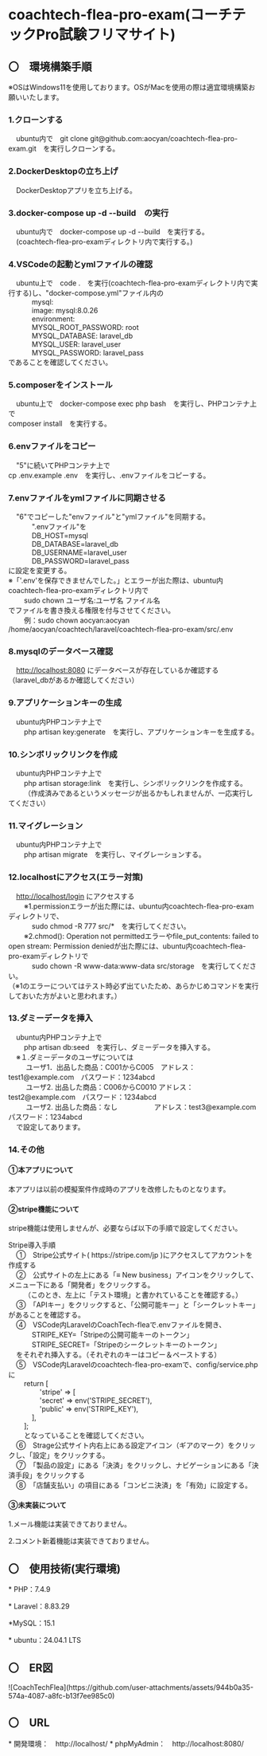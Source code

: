 <h1>coachtech-flea-pro-exam(コーチテックPro試験フリマサイト)</h1>
<h2>〇　環境構築手順</h2>  
<p>※OSはWindows11を使用しております。OSがMacを使用の際は適宜環境構築お願いいたします。</p>
<h3>1.クローンする</h3>
<p>&nbsp;&nbsp;&nbsp;&nbsp;ubuntu内で　git clone git@github.com:aocyan/coachtech-flea-pro-exam.git　を実行しクローンする。</p>
<h3>2.DockerDesktopの立ち上げ</h3>
<p>&nbsp;&nbsp;&nbsp;&nbsp;DockerDesktopアプリを立ち上げる。</p>   
<h3>3.docker-compose up -d --build　の実行</h3>
<p>&nbsp;&nbsp;&nbsp;&nbsp;ubuntu内で　docker-compose up -d --build　を実行する。<br>
&nbsp;&nbsp;&nbsp;&nbsp;(coachtech-flea-pro-examディレクトリ内で実行する。)</p>
<h3>4.VSCodeの起動とymlファイルの確認</h3>
<p>&nbsp;&nbsp;&nbsp;&nbsp;ubuntu上で　code .　を実行(coachtech-flea-pro-examディレクトリ内で実行する)し、"docker-compose.yml"ファイル内の<br>
   &nbsp;&nbsp;&nbsp;&nbsp;&nbsp;&nbsp;&nbsp;&nbsp;&nbsp;&nbsp;&nbsp;&nbsp;mysql:<br>
   &nbsp;&nbsp;&nbsp;&nbsp;&nbsp;&nbsp;&nbsp;&nbsp;&nbsp;&nbsp;&nbsp;&nbsp;image: mysql:8.0.26<br>
   &nbsp;&nbsp;&nbsp;&nbsp;&nbsp;&nbsp;&nbsp;&nbsp;&nbsp;&nbsp;&nbsp;&nbsp;environment:<br>
   &nbsp;&nbsp;&nbsp;&nbsp;&nbsp;&nbsp;&nbsp;&nbsp;&nbsp;&nbsp;&nbsp;&nbsp;MYSQL_ROOT_PASSWORD: root<br>
   &nbsp;&nbsp;&nbsp;&nbsp;&nbsp;&nbsp;&nbsp;&nbsp;&nbsp;&nbsp;&nbsp;&nbsp;MYSQL_DATABASE: laravel_db<br>
   &nbsp;&nbsp;&nbsp;&nbsp;&nbsp;&nbsp;&nbsp;&nbsp;&nbsp;&nbsp;&nbsp;&nbsp;MYSQL_USER: laravel_user<br>
   &nbsp;&nbsp;&nbsp;&nbsp;&nbsp;&nbsp;&nbsp;&nbsp;&nbsp;&nbsp;&nbsp;&nbsp;MYSQL_PASSWORD: laravel_pass<br>
   であることを確認してください。</p>
<h3>5.composerをインストール</h3>
<p>&nbsp;&nbsp;&nbsp;&nbsp;ubuntu上で　docker-compose exec php bash　を実行し、PHPコンテナ上で<br>
   composer install　を実行する。</p>
<h3>6.envファイルをコピー</h3>
<p>&nbsp;&nbsp;&nbsp;&nbsp;"5"に続いてPHPコンテナ上で<br>
   cp .env.example .env　を実行し、.envファイルをコピーする。</p>
<h3>7.envファイルをymlファイルに同期させる</h3>
<p>&nbsp;&nbsp;&nbsp;&nbsp;"6"でコピーした"envファイル"と"ymlファイル"を同期する。<br>
   &nbsp;&nbsp;&nbsp;&nbsp;&nbsp;&nbsp;&nbsp;&nbsp;&nbsp;&nbsp;&nbsp;&nbsp;".envファイル"を<br>
   &nbsp;&nbsp;&nbsp;&nbsp;&nbsp;&nbsp;&nbsp;&nbsp;&nbsp;&nbsp;&nbsp;&nbsp;DB_HOST=mysql<br>
   &nbsp;&nbsp;&nbsp;&nbsp;&nbsp;&nbsp;&nbsp;&nbsp;&nbsp;&nbsp;&nbsp;&nbsp;DB_DATABASE=laravel_db<br>
   &nbsp;&nbsp;&nbsp;&nbsp;&nbsp;&nbsp;&nbsp;&nbsp;&nbsp;&nbsp;&nbsp;&nbsp;DB_USERNAME=laravel_user<br>
   &nbsp;&nbsp;&nbsp;&nbsp;&nbsp;&nbsp;&nbsp;&nbsp;&nbsp;&nbsp;&nbsp;&nbsp;DB_PASSWORD=laravel_pass<br>
  に設定を変更する。<br>
  ※「'.env'を保存できませんでした。」とエラーが出た際は、ubuntu内coachtech-flea-pro-examディレクトリ内で<br>
  &nbsp;&nbsp;&nbsp;&nbsp;&nbsp;&nbsp;&nbsp;&nbsp;sudo chown ユーザ名:ユーザ名 ファイル名<br>
  でファイルを書き換える権限を付与させてください。<br>
  &nbsp;&nbsp;&nbsp;&nbsp;&nbsp;&nbsp;&nbsp;&nbsp;例：sudo chown aocyan:aocyan /home/aocyan/coachtech/laravel/coachtech-flea-pro-exam/src/.env</p>
<h3>8.mysqlのデータベース確認</h3>
<p>&nbsp;&nbsp;&nbsp;&nbsp;<a href="http://localhost:8080/">http://localhost:8080</a> にデータベースが存在しているか確認する（laravel_dbがあるか確認してください）</p>
<h3>9.アプリケーションキーの生成</h3>
<p>&nbsp;&nbsp;&nbsp;&nbsp;ubuntu内PHPコンテナ上で<br>
   &nbsp;&nbsp;&nbsp;&nbsp;&nbsp;&nbsp;&nbsp;&nbsp;php artisan key:generate　を実行し、アプリケーションキーを生成する。
<h3>10.シンボリックリンクを作成</h3>
<p>&nbsp;&nbsp;&nbsp;&nbsp;ubuntu内PHPコンテナ上で<br>
   &nbsp;&nbsp;&nbsp;&nbsp;&nbsp;&nbsp;&nbsp;&nbsp;php artisan storage:link　を実行し、シンボリックリンクを作成する。<br>
   &nbsp;&nbsp;&nbsp;&nbsp;&nbsp;&nbsp;&nbsp;&nbsp;（作成済みであるというメッセージが出るかもしれませんが、一応実行してください）</p>
<h3>11.マイグレーション</h3>
<p>&nbsp;&nbsp;&nbsp;&nbsp;ubuntu内PHPコンテナ上で<br>
   &nbsp;&nbsp;&nbsp;&nbsp;&nbsp;&nbsp;&nbsp;&nbsp;php artisan migrate　を実行し、マイグレーションする。</p>
<h3>12.localhostにアクセス(エラー対策)</h3>
<p>&nbsp;&nbsp;&nbsp;&nbsp;<a href="http://localhost/login">http://localhost/login</a> にアクセスする<br>
   &nbsp;&nbsp;&nbsp;&nbsp;&nbsp;&nbsp;&nbsp;&nbsp;※1.permissionエラーが出た際には、ubuntu内coachtech-flea-pro-examディレクトリで、<br>
   &nbsp;&nbsp;&nbsp;&nbsp;&nbsp;&nbsp;&nbsp;&nbsp;&nbsp;&nbsp;&nbsp;&nbsp;sudo chmod -R 777 src/*　を実行してください。<br>
   &nbsp;&nbsp;&nbsp;&nbsp;&nbsp;&nbsp;&nbsp;&nbsp;※2.chmod(): Operation not permittedエラーやfile_put_contents: failed to open stream: Permission deniedが出た際には、ubuntu内coachtech-flea-pro-examディレクトリで<br>
   &nbsp;&nbsp;&nbsp;&nbsp;&nbsp;&nbsp;&nbsp;&nbsp;&nbsp;&nbsp;&nbsp;&nbsp;sudo chown -R www-data:www-data src/storage　を実行してください。<br>
   （※1のエラーについてはテスト時必ず出ていたため、あらかじめコマンドを実行しておいた方がよいと思われます。）</p>  
<h3>13.ダミーデータを挿入</h3>
<p>&nbsp;&nbsp;&nbsp;&nbsp;ubuntu内PHPコンテナ上で<br>
   &nbsp;&nbsp;&nbsp;&nbsp;&nbsp;&nbsp;&nbsp;&nbsp;php artisan db:seed　を実行し、ダミーデータを挿入する。<br>
   &nbsp;&nbsp;&nbsp;&nbsp;※１.ダミーデータのユーザについては<br>
   &nbsp;&nbsp;&nbsp;&nbsp; &nbsp;&nbsp;&nbsp;&nbsp;ユーザ1．出品した商品：C001からC005　アドレス：test1@example.com　パスワード：1234abcd<br>
   &nbsp;&nbsp;&nbsp;&nbsp; &nbsp;&nbsp;&nbsp;&nbsp;ユーザ2. 出品した商品：C006からC0010 アドレス：test2@example.com　パスワード：1234abcd<br>
   &nbsp;&nbsp;&nbsp;&nbsp; &nbsp;&nbsp;&nbsp;&nbsp;ユーザ2. 出品した商品：なし 　　　　　アドレス：test3@example.com　パスワード：1234abcd<br>
   &nbsp;&nbsp;&nbsp;&nbsp;で設定してあります。</p>
<h3>14.その他</h3>
<h4>①本アプリについて</h4>
<p>本アプリは以前の模擬案件作成時のアプリを改修したものとなります。</p>
<h4>②stripe機能について</h4>
<p>stripe機能は使用しませんが、必要ならば以下の手順で設定してください。</p>
<p>Stripe導入手順<br>  
&nbsp;&nbsp;&nbsp;&nbsp;①　Stripe公式サイト( https://stripe.com/jp )にアクセスしてアカウントを作成する<br>  
&nbsp;&nbsp;&nbsp;&nbsp;②　公式サイトの左上にある「≡ New business」アイコンをクリックして、メニュー下にある「開発者」をクリックする。<br>  
&nbsp;&nbsp;&nbsp;&nbsp;&nbsp;&nbsp;&nbsp;&nbsp;（このとき、左上に「テスト環境」と書かれていることを確認する。）<br>  
&nbsp;&nbsp;&nbsp;&nbsp;③　「APIキー」をクリックすると、「公開可能キー」と「シークレットキー」があることを確認する。<br>  
&nbsp;&nbsp;&nbsp;&nbsp;④　VSCode内LaravelのCoachTech-fleaで.envファイルを開き、<br>  
&nbsp;&nbsp;&nbsp;&nbsp;&nbsp;&nbsp;&nbsp;&nbsp;&nbsp;&nbsp;&nbsp;&nbsp;STRIPE_KEY=「Stripeの公開可能キーのトークン」<br>  
&nbsp;&nbsp;&nbsp;&nbsp;&nbsp;&nbsp;&nbsp;&nbsp;&nbsp;&nbsp;&nbsp;&nbsp;STRIPE_SECRET=「Stripeのシークレットキーのトークン」<br>  
&nbsp;&nbsp;&nbsp;&nbsp;をそれぞれ挿入する。（それぞれのキーはコピー＆ペーストする）<br>  
&nbsp;&nbsp;&nbsp;&nbsp;⑤　VSCode内Laravelのcoachtech-flea-pro-examで、config/service.phpに<br>  
&nbsp;&nbsp;&nbsp;&nbsp;&nbsp;&nbsp;&nbsp;&nbsp;return [<br>    
&nbsp;&nbsp;&nbsp;&nbsp;&nbsp;&nbsp;&nbsp;&nbsp;&nbsp;&nbsp;&nbsp;&nbsp;&nbsp;&nbsp;&nbsp;&nbsp;'stripe' => [<br>  
&nbsp;&nbsp;&nbsp;&nbsp;&nbsp;&nbsp;&nbsp;&nbsp;&nbsp;&nbsp;&nbsp;&nbsp;&nbsp;&nbsp;&nbsp;&nbsp;'secret' => env('STRIPE_SECRET'),<br>  
&nbsp;&nbsp;&nbsp;&nbsp;&nbsp;&nbsp;&nbsp;&nbsp;&nbsp;&nbsp;&nbsp;&nbsp;&nbsp;&nbsp;&nbsp;&nbsp;'public' => env('STRIPE_KEY'),<br>  
&nbsp;&nbsp;&nbsp;&nbsp;&nbsp;&nbsp;&nbsp;&nbsp;&nbsp;&nbsp;&nbsp;&nbsp;],<br>    
&nbsp;&nbsp;&nbsp;&nbsp;&nbsp;&nbsp;&nbsp;&nbsp;];<br>  
&nbsp;&nbsp;&nbsp;&nbsp;&nbsp;&nbsp;&nbsp;&nbsp;となっていることを確認してください。<br>  
&nbsp;&nbsp;&nbsp;&nbsp;⑥　Strage公式サイト内右上にある設定アイコン（ギアのマーク）をクリックし、「設定」をクリックする。<br>  
&nbsp;&nbsp;&nbsp;&nbsp;⑦　「製品の設定」にある「決済」をクリックし、ナビゲーションにある「決済手段」をクリックする<br>  
&nbsp;&nbsp;&nbsp;&nbsp;⑧　「店舗支払い」の項目にある「コンビニ決済」を「有効」に設定する。</p>
<h4>③未実装について</h4>
<p>1.メール機能は実装できておりません。</p>
<p>2.コメント新着機能は実装できておりません。</p>
   
<h2>〇　使用技術(実行環境)</h2>
<p>* PHP：7.4.9</p>
<p>* Laravel：8.83.29</p>
<p>*MySQL：15.1</p>
<p>* ubuntu：24.04.1 LTS</p>

<h2>〇　ER図</h2>
![CoachTechFlea](https://github.com/user-attachments/assets/944b0a35-574a-4087-a8fc-b13f7ee985c0)



<h2>〇　URL</h2>
* 開発環境：　http://localhost/
* phpMyAdmin：　http://localhost:8080/

